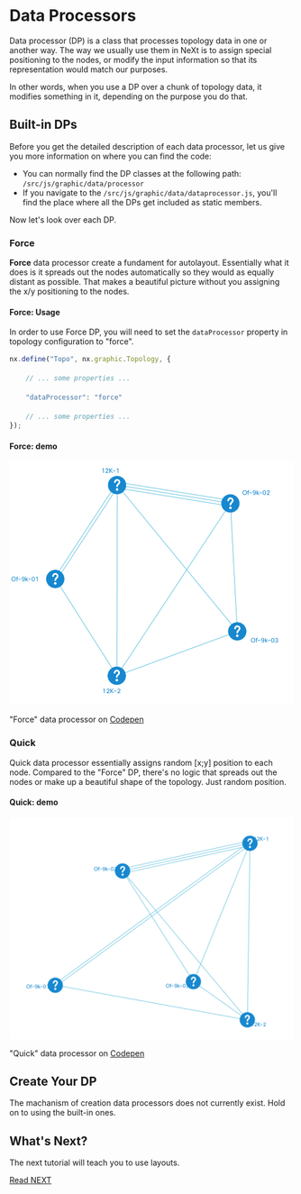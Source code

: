# Data Processors
Data processor (DP) is a class that processes topology data in one or another way. The way we usually use them in NeXt is to assign special positioning to the nodes, or modify the input information so that its representation would match our purposes.

In other words, when you use a DP over a chunk of topology data, it modifies something in it, depending on the purpose you do that.

## Built-in DPs

Before you get the detailed description of each data processor, let us give you more information on where you can find the code:

* You can normally find the DP classes at the following path: ```/src/js/graphic/data/processor``` 
* If you navigate to the ```/src/js/graphic/data/dataprocessor.js```, you'll find the place where all the DPs get included as static members.

Now let's look over each DP.

### Force
**Force** data processor create a fundament for autolayout. Essentially what it does is it spreads out the nodes automatically so they would as equally distant as possible. That makes a beautiful picture without you assigning the x/y positioning to the nodes.

#### Force: Usage
In order to use Force DP, you will need to set the ```dataProcessor``` property in topology configuration to "force". 

```JavaScript
nx.define("Topo", nx.graphic.Topology, {

	// ... some properties ...
	
	"dataProcessor": "force"
	
	// ... some properties ...
});
```

#### Force: demo

![](../images/tutorial-003-05/force-dp.png)

"Force" data processor on [Codepen](http://codepen.io/NEXTSUPPORT/pen/EgbLGg)

### Quick
Quick data processor essentially assigns random [x;y] position to each node. Compared to the "Force" DP, there's no logic that spreads out the nodes or make up a beautiful shape of the topology. Just random position.

#### Quick: demo

![](../images/tutorial-003-05/quick-dp.png)

"Quick" data processor on [Codepen](http://codepen.io/NEXTSUPPORT/pen/OROkgv)

## Create Your DP
The machanism of creation data processors does not currently exist. Hold on to using the built-in ones.

## What's Next?
The next tutorial will teach you to use layouts.

[Read NEXT](./tutorial-003-06.md)